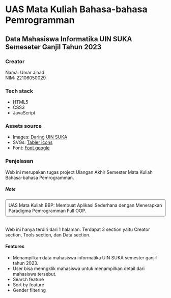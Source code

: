 # UAS Mata Kuliah Bahasa-bahasa Pemrogramman

## Data Mahasiswa Informatika UIN SUKA Semeseter Ganjil Tahun 2023

### Creator
Nama: Umar Jihad
<br>
NIM: 22106050029

### Tech stack
<ul>
    <li>HTML5</li>
    <li>CSS3</li>
    <li>JavaScript</li>
</ul>

### Assets source
<ul>
    <li>
        Images: <a href="https://daring.uin-suka.ac.id/">Daring UIN SUKA</a>
    </li>
    <li>
        SVGs: <a href="https://tabler-icons.io/">Tabler icons</a>
    </li>
    <li>
        Font: <a href="https://fonts.google.com/">Font google</a>
    </li>
</ul>

### Penjelasan 

Web ini merupakan tugas project Ulangan Akhir Semester Mata Kuliah Bahasa-bahasa Pemrogramman.

##### Note
<div style="padding: .5rem; border: 2px solid #aaa; margin-bottom: 2rem; border-radius: .3rem">
UAS Mata Kuliah BBP: Membuat Aplikasi Sederhana dengan Menerapkan Paradigma Pemrogramman Full OOP.
</div>

Web ini hanya terdiri dari 1 halaman. Terdapat 3 section yaitu Creator section, Tools section, dan Data section.

#### Features
<ul>
    <li>Menampilkan data mahasiswa informatika UIN SUKA semester ganjil tahun 2023.</li>
    <li>User bisa menngklik mahasiswa untuk menampilkan detail dari mahasiswa tersebut.</li>
    <li>Search feature</li>
    <li>Sort by feature</li>
    <li>Gender filtering</li>
</ul>